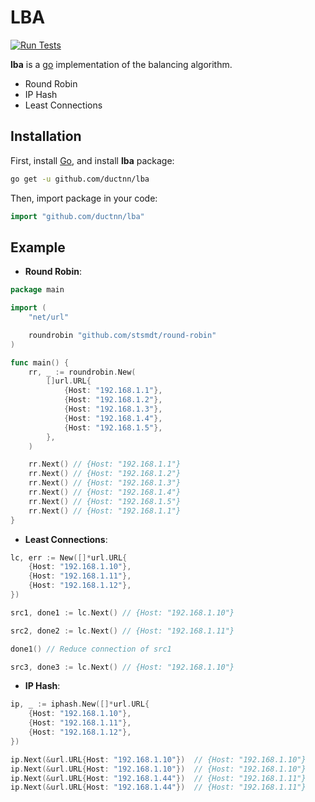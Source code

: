 # LBA

[![Run Tests](https://github.com/ductnn/lba/actions/workflows/test.yml/badge.svg)](https://github.com/ductnn/lba/actions/workflows/test.yml)

**lba** is a [go](https://go.dev/) implementation of the balancing algorithm.
- Round Robin
- IP Hash
- Least Connections

## Installation

First, install [Go](https://go.dev/doc/install), and install **lba** package:

```sh
go get -u github.com/ductnn/lba
```

Then, import package in your code:

```go
import "github.com/ductnn/lba"
```

## Example

- **Round Robin**:

```go
package main

import (
	"net/url"

	roundrobin "github.com/stsmdt/round-robin"
)

func main() {
	rr, _ := roundrobin.New(
		[]url.URL{
			{Host: "192.168.1.1"},
			{Host: "192.168.1.2"},
			{Host: "192.168.1.3"},
			{Host: "192.168.1.4"},
			{Host: "192.168.1.5"},
		},
	)

	rr.Next() // {Host: "192.168.1.1"}
	rr.Next() // {Host: "192.168.1.2"}
	rr.Next() // {Host: "192.168.1.3"}
	rr.Next() // {Host: "192.168.1.4"}
	rr.Next() // {Host: "192.168.1.5"}
	rr.Next() // {Host: "192.168.1.1"}
}
```

- **Least Connections**:

```go
lc, err := New([]*url.URL{
    {Host: "192.168.1.10"},
    {Host: "192.168.1.11"},
    {Host: "192.168.1.12"},
})

src1, done1 := lc.Next() // {Host: "192.168.1.10"}

src2, done2 := lc.Next() // {Host: "192.168.1.11"}

done1() // Reduce connection of src1

src3, done3 := lc.Next() // {Host: "192.168.1.10"}
```

- **IP Hash**:

```go
ip, _ := iphash.New([]*url.URL{
    {Host: "192.168.1.10"},
    {Host: "192.168.1.11"},
    {Host: "192.168.1.12"},
})

ip.Next(&url.URL{Host: "192.168.1.10"})  // {Host: "192.168.1.10"}
ip.Next(&url.URL{Host: "192.168.1.10"})  // {Host: "192.168.1.10"}
ip.Next(&url.URL{Host: "192.168.1.44"})  // {Host: "192.168.1.11"}
ip.Next(&url.URL{Host: "192.168.1.44"})  // {Host: "192.168.1.11"}
```
